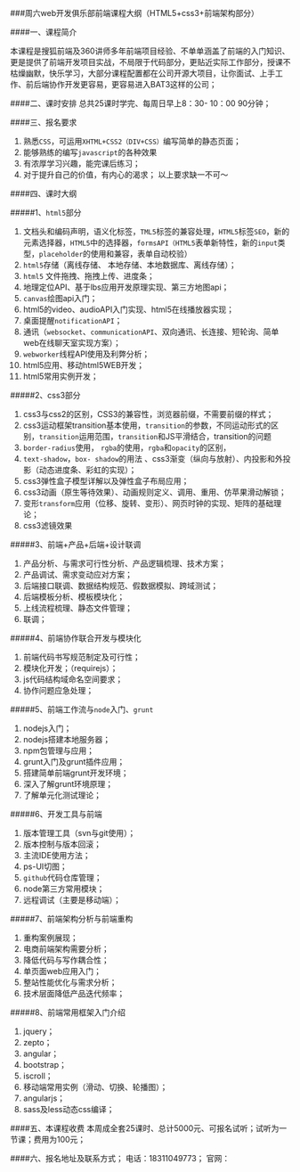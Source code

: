 ###周六web开发俱乐部前端课程大纲（HTML5+css3+前端架构部分）

####一、课程简介

本课程是搜狐前端及360讲师多年前端项目经验、不单单涵盖了前端的入门知识、更是提供了前端开发项目实战，不局限于代码部分，更贴近实际工作部分，授课不枯燥幽默，快乐学习，大部分课程配置都在公司开源大项目，让你面试、上手工作、前后端协作开发更容易，更容易进入BAT3这样的公司；

####二、课时安排
总共25课时学完、每周日早上8：30- 10：00 90分钟；

####三、报名要求
1. 熟悉`CSS`，可运用`XHTML+CSS2（DIV+CSS）`编写简单的静态页面；
2. 能够熟练的编写`javascript`的各种效果
3. 有浓厚学习兴趣，能完课后练习；
4. 对于提升自己的价值，有内心的渴求；
以上要求缺一不可～

####四、课时大纲

#####1、`html5`部分

1. 文档头和编码声明，语义化标签，`TML5`标签的兼容处理，`HTML5`标签`SEO`，新的元素选择器，`HTML5`中的选择器，`formsAPI（HTML5`表单新特性，新的`input`类型，`placeholder`的使用和兼容，表单自动校验）
2. `html5`存储（离线存储、 本地存储、本地数据库、离线存储）；
3. `html5` 文件拖拽、拖拽上传、进度条；
4. 地理定位API、基于lbs应用开发原理实现、第三方地图api；
5. `canvas`绘图api入门；
6. html5的video、audioAPI入门实现、html5在线播放器实现；
7. 桌面提醒`notificationAPI`；
8. 通讯（`websocket`、`communicationAPI`、双向通讯、长连接、短轮询、简单web在线聊天室实现方案）；
9. `webworker`线程API使用及利弊分析；
10. html5应用、移动html5WEB开发；
11. html5常用实例开发；

#####2、css3部分
1. css3与css2的区别，CSS3的兼容性，浏览器前缀，不需要前缀的样式；
2. css3运动框架transition基本使用，`transition`的参数，不同运动形式的区别，`transition`运用范围，`transition`和JS平滑结合，transition的问题
3. `border-radius`使用， `rgba`的使用，`rgba`和`opacity`的区别，
4. `text-shadow`，`box- shadow`的用法 、css3渐变（纵向与放射）、内投影和外投影（动态进度条、彩虹的实现）；
5. css3弹性盒子模型详解以及弹性盒子布局应用；
6. css3动画（原生等待效果）、动画规则定义、调用、重用、仿苹果滑动解锁；
7. 变形`transform`应用（位移、旋转、变形）、网页时钟的实现、矩阵的基础理论；
8. css3滤镜效果

#####3、前端+产品+后端+设计联调
1. 产品分析、与需求可行性分析、产品逻辑梳理、技术方案；
2. 产品调试、需求变动应对方案；
3. 后端接口联调、数据结构规范、假数据模拟、跨域测试；
4. 后端模板分析、模板模块化；
5. 上线流程梳理、静态文件管理；
6. 联调；

#####4、前端协作联合开发与模块化
1. 前端代码书写规范制定及可行性；
2. 模块化开发；（requirejs）；
3. js代码结构域命名空间要求；
4. 协作问题应急处理；

#####5、前端工作流与`node`入门、`grunt`
1. nodejs入门；
2. nodejs搭建本地服务器；
3. npm包管理与应用；
4. grunt入门及grunt插件应用；
5. 搭建简单前端grunt开发环境；
6. 深入了解grunt环境原理；
7. 了解单元化测试理论；

#####6、开发工具与前端
1. 版本管理工具（svn与git使用）；
2. 版本控制与版本回滚；
3. 主流IDE使用方法；
4. ps-UI切图；
5. `github`代码仓库管理；
6. node第三方常用模块；
7. 远程调试（主要是移动端）；

#####7、前端架构分析与前端重构
1. 重构案例展现；
2. 电商前端架构需要分析；
3. 降低代码与写作耦合性；
4. 单页面web应用入门；
5. 整站性能优化与需求分析；
6. 技术层面降低产品迭代频率；

#####8、前端常用框架入门介绍
1. jquery；
2. zepto；
3. angular；
4. bootstrap；
5. iscroll；
6. 移动端常用实例（滑动、切换、轮播图）；
7. angularjs；
8. sass及less动态css编译；


####五、本课程收费
本周成全套25课时、总计5000元、可报名试听；试听为一节课；费用为100元；

####六、报名地址及联系方式；
电话：18311049773；
官网：


